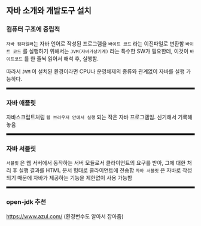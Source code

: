 ## 자바 소개와 개발도구 설치

### 컴퓨터 구조에 중립적

`자바 컴파일러`는 자바 언어로 작성된 프로그램을 `바이트 코드` 라는 이진파일로 변환함
`바이트 코드` 를 실행하기 위해서는 `JVM(자바가상기계)` 라는 특수한 SW가 필요한데,
이것이 `바이트코드` 를 한 줄씩 읽어서 해석 후, 실행함.

따라서 `JVM` 이 설치된 환경이라면 CPU나 운영체제의 종류와 관계없이 자바를 실행 가능하다.

<hr style="height:5px">

### 자바 애플릿

자바스크립트처럼 `웹 브라우저 안에서 실행` 되는 작은 자바 프로그램임.
신기해서 기록해놓음

<hr style="height:5px">

### 자바 서블릿

`서블릿` 은 웹 서버에서 동작하는 서버 모듈로서 클라이언트의 요구를 받아,
그에 대한 처리 후 실행 결과를 HTML 문서 헝태로 클라이언트에 전송함
`자바 서블릿` 은 자바로 작성되기 때문에 자바가 제공하는 기능을 제한없이 사용 가능함

<hr style="height:5px">

### open-jdk 추천

https://www.azul.com/
(환경변수도 알아서 잡아줌)
